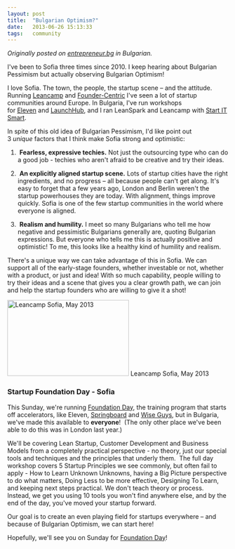 ```yaml
---
layout: post
title:  "Bulgarian Optimism?"
date:   2013-06-26 15:13:33
tags:   community
---
```


<link href="http://www.entrepreneur.bg/4353/balgarski-optimizam/" rel="canonical" /> <em>Originally posted on <a href="http://www.entrepreneur.bg/4353/balgarski-optimizam/">entrepreneur.bg</a> in Bulgarian.</em>

I've been to Sofia three times since 2010. I keep hearing about Bulgarian Pessimism but actually observing Bulgarian Optimism!

I love Sofia. The town, the people, the startup scene – and the attitude. Running <a href="http://leancamp.co/" target="_blank">Leancamp</a> and <a href="http://www.foundercentric.com/practical-lean-startup-workshop/" target="_blank">Founder-Centric</a> I've seen a lot of startup communities around Europe. In Bulgaria, I've run workshops for <a href="http://eleven.bg/" target="_blank">Eleven</a> and <a href="http://launchub.com/" target="_blank">LaunchHub</a>, and I ran LeanSpark and Leancamp with <a href="http://www.startitsmart.com/" target="_blank">Start IT Smart</a>.

In spite of this old idea of Bulgarian Pessimism, I'd like point out 3 <i>unique</i> factors that I think make Sofia strong and optimistic:

1)  <strong>Fearless, expressive techies.</strong> Not just the outsourcing type who can do a good job - techies who aren't afraid to be creative and try their ideas.

2)  <strong>An explicitly aligned startup scene.</strong> Lots of startup cities have the right ingredients, and no progress – all because people can't get along. It's easy to forget that a few years ago, London and Berlin weren't the startup powerhouses they are today. With alignment, things improve quickly. Sofia is one of the few startup communities in the world where everyone is aligned.

3)  <strong>Realism and humility.</strong> I meet so many Bulgarians who tell me how negative and pessimistic Bulgarians generally are, quoting Bulgarian expressions. But everyone who tells me this is actually positive and optimistic! To me, this looks like a healthy kind of humility and realism.

There's a unique way we can take advantage of this in Sofia. We can support all of the early-stage founders, whether investable or not, whether with a product, or just and idea! With so much capability, people willing to try their ideas and a scene that gives you a clear growth path, we can join and help the startup founders who are willing to give it a shot!

<a href="https://dl.dropboxusercontent.com/u/6606104/www/saintsal/img/2013/06/leancamp-sofia.jpg"><img class=" wp-image-3882   " alt="Leancamp Sofia, May 2013" src="https://dl.dropboxusercontent.com/u/6606104/www/saintsal/img/2013/06/leancamp-sofia.jpg" width="277" height="173" /></a> 
Leancamp Sofia, May 2013

<h3>Startup Foundation Day - Sofia</h3>
This Sunday, we're running <a href="http://www.foundercentric.com/practical-lean-startup-workshop/" target="_blank">Foundation Day</a>, the training program that starts off accelerators, like Eleven, <a href="http://springboard.com/" target="_blank">Springboard</a> and <a href="http://startupwiseguys.com/" target="_blank">Wise Guys</a>, but in Bulgaria, we've made this available to <b>everyone</b>!  (The only other place we've been able to do this was in London last year.)

We'll be covering Lean Startup, Customer Development and Business Models from a completely practical perspective - no theory, just our special tools and techniques and the principles that underly them.  The full day workshop covers 5 Startup Principles we see commonly, but often fail to apply - How to Learn Unknown Unknowns, having a Big Picture perspective to do what matters, Doing Less to be more effective, Designing To Learn, and keeping next steps practical. We don't teach theory or process. Instead, we get you using 10 tools you won't find anywhere else, and by the end of the day, you've moved your startup forward.

Our goal is to create an even playing field for startups everywhere – and because of Bulgarian Optimism, we can start here!

Hopefully, we'll see you on Sunday for <a href="http://www.foundercentric.com/practical-lean-startup-workshop/" target="_blank">Foundation Day</a>!
